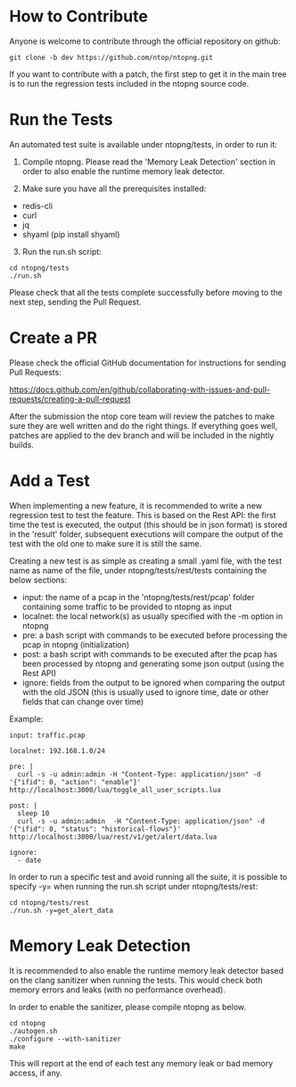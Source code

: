 How to Contribute
=================

Anyone is welcome to contribute through the official repository
on github:

```
git clone -b dev https://github.com/ntop/ntopng.git
```

If you want to contribute with a patch, the first step to get it
in the main tree is to run the regression tests included in the 
ntopng source code. 

Run the Tests
=============

An automated test suite is available under ntopng/tests, in order
to run it:

1. Compile ntopng. Please read the 'Memory Leak Detection' section in order to also enable the runtime memory leak detector.

2. Make sure you have all the prerequisites installed: 

- redis-cli
- curl
- jq
- shyaml (pip install shyaml)

3. Run the run.sh script:

```
cd ntopng/tests
./run.sh
```

Please check that all the tests complete successfully before moving
to the next step, sending the Pull Request.

Create a PR
===========

Please check the official GitHub documentation for instructions
for sending Pull Requests:

https://docs.github.com/en/github/collaborating-with-issues-and-pull-requests/creating-a-pull-request

After the submission the ntop core team will review the patches to
make sure they are well written and do the right things. If everything
goes well, patches are applied to the dev branch and will be included
in the nightly builds.

Add a Test
==========

When implementing a new feature, it is recommended to write a new
regression test to test the feature. This is based on the Rest API:
the first time the test is executed, the output (this should be in
json format) is stored in the 'result' folder, subsequent executions
will compare the output of the test with the old one to make sure it
is still the same.

Creating a new test is as simple as creating a small .yaml file, with
the test name as name of the file, under ntopng/tests/rest/tests 
containing the below sections:

- input: the name of a pcap in the 'ntopng/tests/rest/pcap' folder containing some traffic to be provided to ntopng as input
- localnet: the local network(s) as usually specified with the -m option in ntopng
- pre: a bash script with commands to be executed before processing the pcap in ntopng (initialization)
- post: a bash script with commands to be executed after the pcap has been processed by ntopng and generating some json output (using the Rest API)
- ignore: fields from the output to be ignored when comparing the output with the old JSON (this is usually used to ignore time, date or other fields that can change over time)

Example:

```
input: traffic.pcap

localnet: 192.168.1.0/24

pre: |
  curl -s -u admin:admin -H "Content-Type: application/json" -d '{"ifid": 0, "action": "enable"}' http://localhost:3000/lua/toggle_all_user_scripts.lua

post: |
  sleep 10
  curl -s -u admin:admin  -H "Content-Type: application/json" -d '{"ifid": 0, "status": "historical-flows"}' http://localhost:3000/lua/rest/v1/get/alert/data.lua

ignore:
  - date
```

In order to run a specific test and avoid running all the suite, it is possible to specify -y=<test name> when running the run.sh script under ntopng/tests/rest:

```
cd ntopng/tests/rest
./run.sh -y=get_alert_data
```

Memory Leak Detection
=====================

It is recommended to also enable the runtime memory leak detector
based on the clang sanitizer when running the tests. This would
check both memory errors and leaks (with no performance overhead). 

In order to enable the sanitizer, please compile ntopng as below.

```
cd ntopng
./autogen.sh
./configure --with-sanitizer
make
```

This will report at the end of each test any memory leak or bad
memory access, if any.
